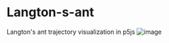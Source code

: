 # Langton-s-ant
Langton's ant trajectory visualization in p5js
![image](https://github.com/dalvagon/Langton-s-ant/assets/75310583/c409bef4-6970-4c1e-8463-526bebfffbe0)
